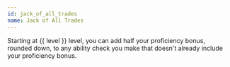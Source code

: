 ```yaml
---
id: jack_of_all_trades
name: Jack of All Trades
---
```

Starting at {{ level }} level, you can add half your proficiency bonus, rounded down, to any ability check you make
that doesn't already include your proficiency bonus.